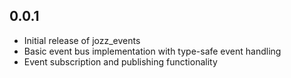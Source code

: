 ## 0.0.1

- Initial release of jozz_events
- Basic event bus implementation with type-safe event handling
- Event subscription and publishing functionality
